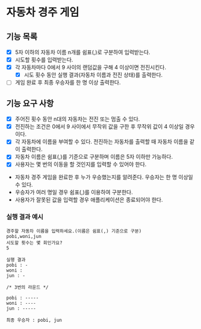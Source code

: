 # 자동차 경주 게임

## 기능 목록
- [X] 5자 이하의 자동차 이름 n개를 쉼표(,)로 구분하여 입력받는다.
- [X] 시도할 횟수를 입력받는다.
- [X] 각 자동차마다 0에서 9 사이의 랜덤값을 구해 4 이상이면 전진시킨다.
  - [X] 시도 횟수 동안 실행 결과(자동차 이름과 전진 상태)를 출력한다.
- [ ] 게임 완료 후 최종 우승자를 한 명 이상 출력한다.

## 기능 요구 사항

- [X] 주어진 횟수 동안 n대의 자동차는 전진 또는 멈출 수 있다.
- [X] 전진하는 조건은 0에서 9 사이에서 무작위 값을 구한 후 무작위 값이 4 이상일 경우이다.
- [X] 각 자동차에 이름을 부여할 수 있다. 전진하는 자동차를 출력할 때 자동차 이름을 같이 출력한다.
- [X] 자동차 이름은 쉼표(,)를 기준으로 구분하며 이름은 5자 이하만 가능하다.
- [X] 사용자는 몇 번의 이동을 할 것인지를 입력할 수 있어야 한다.
- 자동차 경주 게임을 완료한 후 누가 우승했는지를 알려준다. 우승자는 한 명 이상일 수 있다.
- 우승자가 여러 명일 경우 쉼표(,)를 이용하여 구분한다.
- 사용자가 잘못된 값을 입력할 경우 애플리케이션은 종료되어야 한다.

### 실행 결과 예시

```
경주할 자동차 이름을 입력하세요.(이름은 쉼표(,) 기준으로 구분)
pobi,woni,jun
시도할 횟수는 몇 회인가요?
5

실행 결과
pobi : -
woni : 
jun : -

/* 3번의 라운드 */

pobi : -----
woni : ----
jun : -----

최종 우승자 : pobi, jun
```